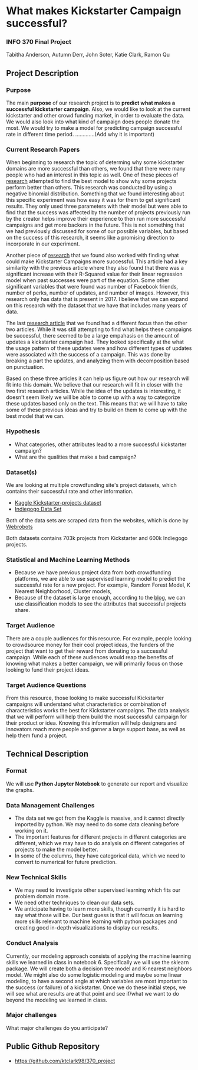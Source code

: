# What makes Kickstarter Campaign successful?

### INFO 370 Final Project
Tabitha Anderson, Autumn Derr, John Soter, Katie Clark, Ramon Qu

## Project Description

### Purpose
The main **purpose** of our research project is to **predict what makes a successful kickstarter campaign**.
Also, we would like to look at the current kickstarter and other crowd funding market, in order to evaluate the data. We would also look into what kind of campaign does people donate the most.  We would try to make a model for predicting campaign successful rate in different time period. .............(Add why it is important)
### Current Research Papers
When beginning to research the topic of determing why some kickstarter domains are more successful than others, we found that there were many people who had an interest in this topic as well. One of these pieces of [research](https://github.com/ktclark98/370_project/blob/master/paper/Crowdfunding_Success.pdf) attempted to find the best model to show why some projects perform better than others. This research was conducted by using a negative binomial distribution. Something that we found interesting about this specific experiment was how easy it was for them to get significant results. They only used three parameters with their model but were able to find that the success was affected by the number of projects previously run by the creator helps improve their experience to then run more successful campaigns and get more backers in the future. This is not something that we had previously discussed for some of our possible variables, but based on the success of this research, it seems like a promising direction to incorporate in our experiment.

Another piece of [research](https://github.com/ktclark98/370_project/blob/master/paper/Predicting_the_Success_of_Kickstarter_Campaigns.pdf) that we found also worked with finding what could make Kickstarter Campaigns more successful. This article had a key similarity with the previous article where they also found that there was a significant increase with their R-Squared value for their linear regression model when past successes were part of the equation. Some other significant variables that were found was number of Facebook friends, number of perks, number of updates, and number of images. However, this research only has data that is present in 2017. I believe that we can expand on this research with the dataset that we have that includes many years of data.

The last [research article](https://github.com/ktclark98/370_project/blob/master/paper/Show_me_the_money!_An_analysis_of_project_updates_during_crowdfunding_campaigns.pdf) that we found had a different focus than the other two articles. While it was still attempting to find what helps these campaigns be successful, there seemed to be a large empahasis on the amount of updates a kickstarter campaign had. They looked specifically at the what the usage pattern of these updates were and how different types of updates were associated with the success of a campaign. This was done by breaking a part the updates, and analyzing them with decomposition based on punctuation. 

Based on these three articles it can help us figure out how our research will fit into this domain. We believe that our research will fit in closer with the two first research articles. While the idea of the updates is interesting, it doesn't seem likely we will be able to come up with a way to categorize these updates based only on the text. This means that we will have to take some of these previous ideas and try to build on them to come up with the best model that we can.

### Hypothesis
- What categories, other attributes lead to a more successful kickstarter campaign?
- What are the qualities that make a bad campaign?

### Dataset(s)
We are looking at multiple crowdfunding site's project datasets, which contains their successful rate and other information.  
- [Kaggle Kickstarter-projects dataset](https://webrobots.io/kickstarter-datasets/)
- [Indiegogo Data Set](https://webrobots.io/indiegogo-dataset/)

Both of the data sets are scraped data from the websites, which is done by [Webrobots](https://webrobots.io/)

Both datasets contains 703k projects from Kickstarter and 600k Indiegogo projects.

### Statistical and Machine Learning Methods
- Because we have previous project data from both crowdfunding platforms, we are able to use supervised learning model to predict the successful rate for a new project. For example, Random Forest Model, K Nearest Neighborhood, Cluster models,
- Because of the dataset is large enough, according to the [blog](https://www.datasciencecentral.com/profiles/blogs/which-machine-learning-algorithm-should-i-use), we can use classification models to see the attributes that successful projects share.

### Target Audience
There are a couple audiences for this resource. For example, people looking to crowdsource money for their cool project ideas, the funders of the project that want to get their reward from donating to a successful campaign. While each of these audiences would reap the benefits of knowing what makes a better campaign, we will primarily focus on those looking to fund their project ideas.

### Target Audience Questions
From this resource, those looking to make successful Kickstarter campaigns will understand what characteristics or combination of characteristics works the best for Kickstarter campaigns. The data analysis that we will perform will help them build the most successful campaign for their product or idea. Knowing this information will help designers and innovators reach more people and garner a large support base, as well as help them fund a project.


## Technical Description

### Format
 We will use **Python Jupyter Notebook** to generate our report and visualize the graphs.

### Data Management Challenges
 - The data set we got from the Kaggle is massive, and it cannot directly imported by python. We may need to do some data cleaning before working on it.
 - The important features for different projects in different categories are different, which we may have to do analysis on different categories of projects to make the model better.
 - In some of the columns, they have categorical data, which we need to convert to numerical for future prediction.

### New Technical Skills
 - We may need to investigate other supervised learning which fits our problem domain more.
 - We need other techniques to clean our data sets.
 - We anticipate having to learn more skills, though currently it is hard to say what those will be. Our best guess is that it will focus on learning more skills relevant to machine learning with python packages and creating good in-depth visualizations to display our results.

### Conduct Analysis
 Currently, our modeling approach consists of applying the machine learning skills we learned in class in notebook 6. Specifically we will use the sklearn package. We will create both a decision tree model and K-nearest neighbors model. We might also do some logistic modeling and maybe some linear modeling, to have a second angle at which variables are most important to the success (or failure) of a kickstarter. Once we do these initial steps, we will see what are results are at that point and see if/what we want to do beyond the modeling we learned in class.

### Major challenges
 What major challenges do you anticipate?


## Public Github Repository
-  https://github.com/ktclark98/370_project
